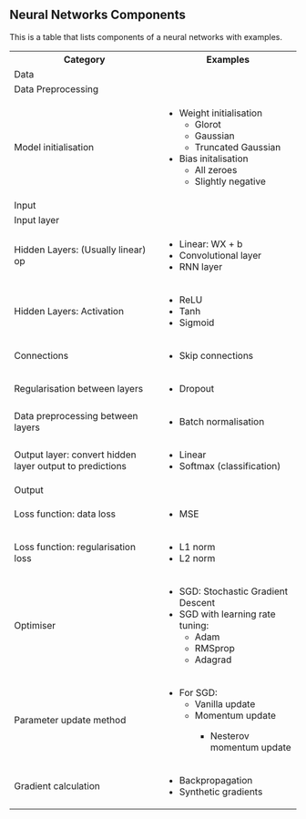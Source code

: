 ## Neural Networks Components

This is a table that lists components of a neural networks with examples.

<table>
	<th>Category</th><th>Examples</th>
	<tr><td>Data</td><td></td></tr>
	<tr><td>Data Preprocessing</td><td></td></tr>
	<tr><td>Model initialisation</td><td><ul>
		<li>Weight initialisation<ul>
			<li>Glorot</li>
			<li>Gaussian</li>
			<li>Truncated Gaussian</li>
		</ul></li>
		<li>Bias initalisation<ul>
			<li>All zeroes</li>
			<li>Slightly negative</li>
		</ul></li>
	</ul></td></tr>
	<tr><td>Input</td><td></td></tr>
	<tr><td>Input layer</td><td></td></tr>
	<tr><td>Hidden Layers: (Usually linear) op</td><td><ul>
		<li>Linear: WX + b</li>
		<li>Convolutional layer</li>
		<li>RNN layer</li>
	</ul></td></tr>
	<tr><td>Hidden Layers: Activation</td><td><ul>
		<li>ReLU</li>
		<li>Tanh</li>
		<li>Sigmoid</li>
	</ul></td></tr>
	<tr><td>Connections</td><td><ul>
		<li>Skip connections</li>
	</ul></td></tr>
	<tr><td>Regularisation between layers</td><td><ul>
		<li>Dropout</li>
	</ul></td></tr>
	<tr><td>Data preprocessing between layers</td><td><ul>
		<li>Batch normalisation</li>
	</ul></td></tr>
	<tr><td>Output layer: convert hidden layer output to predictions</td><td><ul>
		<li>Linear</li>
		<li>Softmax (classification)</li>
	</ul></td></tr>
	<tr><td>Output</td></tr>
	<tr><td>Loss function: data loss</td><td><ul>
		<li>MSE</li>
	</ul></td></tr>
	<tr><td>Loss function: regularisation loss</td><td><ul>
		<li>L1 norm</li>
		<li>L2 norm</li>
	</ul></td></tr>
	<tr><td>Optimiser</td><td><ul>
		<li>SGD: Stochastic Gradient Descent</li>
		<li>SGD with learning rate tuning:
			<ul>
				<li>Adam</li>
				<li>RMSprop</li>
				<li>Adagrad</li>
			</ul></li>
	</ul></td></tr>
	<tr><td>Parameter update method</td><td><ul>
		<li>For SGD:<ul>
			<li>Vanilla update</li>
			<li>Momentum update</li>
			<ul>
				<li>Nesterov momentum update</li>
			</ul>
		</ul>
		</li>
	</ul></td></tr>
	<tr><td>Gradient calculation</td><td><ul>
		<li>Backpropagation</li>
		<li>Synthetic gradients</li>
	</ul></td></tr>
</table>